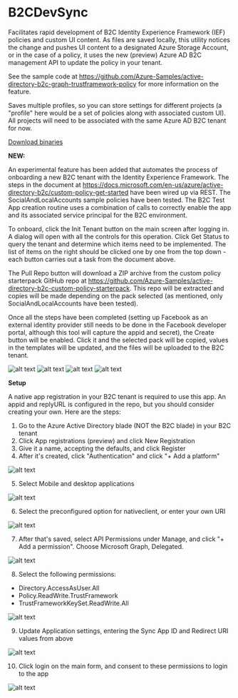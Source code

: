 # B2CDevSync

Facilitates rapid development of B2C Identity Experience Framework (IEF) policies and custom UI content. 
As files are saved locally, this utility notices the change and pushes UI content to a designated Azure Storage Account, 
or in the case of a policy, it uses the new (preview) Azure AD B2C management API to update the policy in your tenant. 

See the sample code at https://github.com/Azure-Samples/active-directory-b2c-graph-trustframework-policy for more information 
on the feature.

Saves multiple profiles, so you can store settings for different projects (a "profile" here would be a set of policies along with associated 
custom UI). All projects will need to be associated with the same Azure AD B2C tenant for now.

<a href='Install/B2CDevSync.zip?raw=true'> Download binaries</a>

__NEW:__

An experimental feature has been added that automates the process of onboarding a new B2C tenant with the Identity Experience Framework. The steps
in the document at https://docs.microsoft.com/en-us/azure/active-directory-b2c/custom-policy-get-started have been wired up via REST. The SocialAndLocalAccounts
sample policies have been tested. The B2C Test App creation routine uses a combination of calls to correctly enable the app and its associated
service principal for the B2C environment.

To onboard, click the Init Tenant button on the main screen after logging in. A dialog will open with all the controls for this operation. Click Get Status to query
the tenant and determine which items need to be implemented. The list of items on the right should be clicked one by one from the top down - each button carries out 
a task from the document above. 

The Pull Repo button will download a ZIP archive from the custom policy starterpack GitHub repo at https://github.com/Azure-Samples/active-directory-b2c-custom-policy-starterpack.
This repo will be extracted and copies will be made depending on the pack selected (as mentioned, only SocialAndLocalAccounts have been tested).

Once all the steps have been completed (setting up Facebook as an external identity provider still needs to be done in the Facebook developer portal, although this tool
will capture the appid and secret), the Create button will be enabled. Click it and the selected pack will be copied, values in the templates will be updated, and
the files will be uploaded to the B2C tenant.

 ![alt text][Main]
 ![alt text][Settings1]
 ![alt text][Popup]
 ![alt text][IEFOnboarding]

__Setup__

A native app registration in your B2C tenant is required to use this app. An appid and replyURL is configured in the repo, but you should consider creating your own. Here are the steps:
1. Go to the Azure Active Directory blade (NOT the B2C blade) in your B2C tenant
2. Click App registrations (preview) and click New Registration
3. Give it a name, accepting the defaults, and click Register
4. After it's created, click "Authentication" and click "+ Add a platform"
 
![alt text][Auth1]

5. Select Mobile and desktop applications
 
![alt text][Auth2]

6. Select the preconfigured option for nativeclient, or enter your own URI
 
![alt text][Auth3]

7. After that's saved, select API Permissions under Manage, and click "+ Add a permission". Choose Microsoft Graph, Delegated.
 
![alt text][Perm1]

8. Select the following permissions:

  * Directory.AccessAsUser.All
  * Policy.ReadWrite.TrustFramework
  * TrustFrameworkKeySet.ReadWrite.All
 
![alt text][Perm2]

9. Update Application settings, entering the Sync App ID and Redirect URI values from above
 
![alt text][Settings2]

10. Click login on the main form, and consent to these permissions to login to the app
 
![alt text][Perm3]

[Main]: ./Docs/Mainform.png "Main form"
[Settings1]: ./Docs/Settings.png "Settings dialog"
[Settings2]: ./Docs/Settings2.png "Settings dialog"
[Popup]: ./Docs/Notification.png "Notification area pop-up"
[IEFOnboarding]: ./Docs/IEFOnboarding.png "IEF Onboarding dialog"
[Auth1]: ./Docs/auth1.png "IEF Onboarding dialog"
[Auth2]: ./Docs/Auth2.png "IEF Onboarding dialog"
[Auth3]: ./Docs/auth3.png "IEF Onboarding dialog"
[Perm1]: ./Docs/Permissions1.png "IEF Onboarding dialog"
[Perm2]: ./Docs/Permission2.png "IEF Onboarding dialog"
[Perm3]: ./Docs/Permissions3.png "IEF Onboarding dialog"

